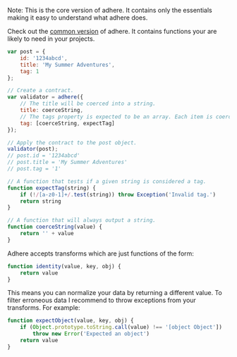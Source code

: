 Note: This is the core version of adhere. It contains only the essentials making it easy to understand what adhere does. 

Check out the [common version](https://www.npmjs.com/package/adhere-common) of adhere. It contains functions your are likely to need in your projects. 

```js
var post = {
    id: '1234abcd',
    title: 'My Summer Adventures',
    tag: 1
};

// Create a contract.
var validator = adhere({
    // The title will be coerced into a string.
    title: coerceString,
    // The tags property is expected to be an array. Each item is coerced into a string and expected to be a tag. 
    tag: [coerceString, expectTag]
});

// Apply the contract to the post object.
validator(post);
// post.id = '1234abcd'
// post.title = 'My Summer Adventures'
// post.tag = '1'

// A function that tests if a given string is considered a tag. 
function expectTag(string) {
    if (!/[a-z0-1]+/.test(string)) throw Exception('Invalid tag.')
    return string
}

// A function that will always output a string. 
function coerceString(value) {
    return '' + value
}
```

Adhere accepts transforms which are just functions of the form:

```js
function identity(value, key, obj) {
    return value
}
```

This means you can normalize your data by returning a different value. To filter erroneous data I recommend to throw exceptions from your transforms. For example:

```js
function expectObject(value, key, obj) {
    if (Object.prototype.toString.call(value) !== '[object Object'])
        throw new Error('Expected an object')
    return value
}
```

